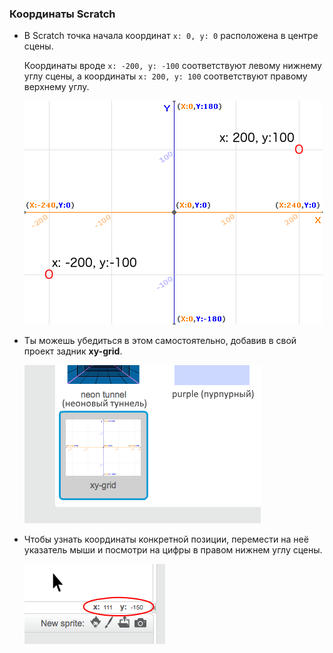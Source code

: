 ### Координаты Scratch

+ В Scratch точка начала координат `x: 0, y: 0` расположена в центре сцены.
    
    Координаты вроде `x: -200, y: -100` соответствуют левому нижнему углу сцены, а координаты `x: 200, y: 100` соответствуют правому верхнему углу.
    
    ![Координаты этапа](images/coordinates-stage.png)

+ Ты можешь убедиться в этом самостоятельно, добавив в свой проект задник **xy-grid**.
    
    ![Координаты этапа](images/coordinates-backdrop.png)

+ Чтобы узнать координаты конкретной позиции, перемести на неё указатель мыши и посмотри на цифры в правом нижнем углу сцены.
    
    ![Чтение координат](images/coordinates-xy-example.png)